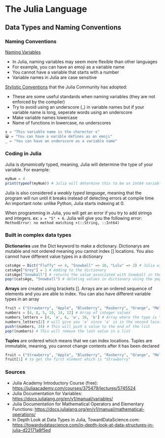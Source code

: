 # The Julia Language
## Data Types and Naming Conventions

### Naming Conventions

[Naming Variables](https://docs.julialang.org/en/v1/manual/variables/)
- In Julia, naming variables may seem more flexible than other languages
- For example, you can have an emoji as a variable name
- You cannot have a variable that starts with a number
- Variable names in Julia are case sensitive

[Stylistic Conventions](https://docs.julialang.org/en/v1/manual/variables/) that the Julia Community has adopted:
- These are some useful standards when naming variables (they are not enforced by the compiler)
- Try to avoid using an underscore (_) in variable names but if your variable name is long, seperate words using an underscore
- Make variable names lowercase
- Name of functions in lowercase, no underscores

```julia
s = "This variable name is the charector s"
😀 = "You can have a varible defines as an emoji"
_ = "You can have an underscore as a variable name"
```
### Coding in Julia

Julia is *dynamically* typed, meaning, Julia will determine the type of your variable. For example:

```julia
myNum = 4
print(typeof(myNum)) # Julia will determine this to be an Int64 variable type
```
Julia is also considered a *weakly typed language*, meaning that the program will run until it breaks instead of detecting errors at compile time
An important note: unlike Python, Julia starts indexing at 0.

When programming in Julia, you will get an error if you try to add strings and integers. ex: `x = "5" + 6`. Julia will give you the following error: `MethodError: no method matching +(::String, ::Int64)`

### Built in complex data types

**Dictionaries** use the Dict keyword to make a dictionary. Dictionarys are mutable and not ordered meaning you cannot index [] locations. You also cannot have different value types in a dictionary
```julia
catsAge = Dict("Fluffy" => 4, "Snowball" => 10, "Lulu" => 2) # Julia will make this a dictionary of strings with integer values
catsAge["Grey"] = 1 # Adding to the dictionary
catsAge["Snowball"] # returns the value associated with Snowball in the catsAge dictionary
pop!(catsAge, "Snowball") # deleting values in dictionary using the pop!(dictionaryName, key) function
```
**Arrays** are created using brackets []. Arrays are an ordered sequence of elements and you are able to index. You can also have different variable types in an array
```julia
fruit = ("Strawberry", "Apple", "Blueberry", "Rasberry", "Orange", "Melon", "Kiwi") # array of strings
numbers = [4, 8, 5, 10, 14, 12] # Array of integer values
numbers_letters = [4, 'a', 6, 'w', 18, 'b'] # Array where the type is "Any". This means it can have any variable type
numbers_letters[2] # will give you 'a' since 'a' is in the second location of the list
push!(numbers, 24) # This will push a value to the end of the list
pop!(numbers) # This will remove the last value in a list
```
**Tuples** are ordered which means that we can index locations. Tuples are immutable, meaning, you cannot change contents after it has been declared
```julia
fruit = ("Strawberry", "Apple", "Blueberry", "Rasberry", "Orange", "Melon", "Kiwi")
fruit[1] # to get the first element which is "Strawberry"
```

### Sources
- Julia Academy Introductory Course (free): https://juliaacademy.com/courses/375479/lectures/5745524
- Julia Documentation for Variables: https://docs.julialang.org/en/v1/manual/variables/
- Julia Documentation for Mathematical Operators and Elementary Functions: https://docs.julialang.org/en/v1/manual/mathematical-operations/ 
- In Depth Look at Data Types in Julia, TowardDataScience.com: https://towardsdatascience.com/in-depth-look-at-data-structures-in-julia-d22171a8f5ed
